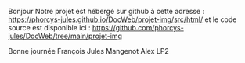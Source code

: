 Bonjour Notre projet est hébergé sur github à cette adresse : https://phorcys-jules.github.io/DocWeb/projet-img/src/html/
et le code source est disponible ici : https://github.com/phorcys-jules/DocWeb/tree/main/projet-img

Bonne journée François Jules Mangenot Alex LP2
